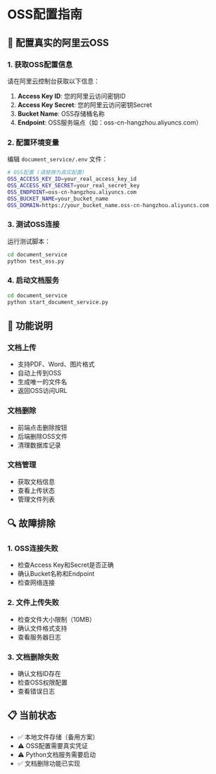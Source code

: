 # OSS配置指南

## 🔧 配置真实的阿里云OSS

### 1. 获取OSS配置信息

请在阿里云控制台获取以下信息：

1. **Access Key ID**: 您的阿里云访问密钥ID
2. **Access Key Secret**: 您的阿里云访问密钥Secret
3. **Bucket Name**: OSS存储桶名称
4. **Endpoint**: OSS服务端点（如：oss-cn-hangzhou.aliyuncs.com）

### 2. 配置环境变量

编辑 `document_service/.env` 文件：

```bash
# OSS配置 (请替换为真实配置)
OSS_ACCESS_KEY_ID=your_real_access_key_id
OSS_ACCESS_KEY_SECRET=your_real_secret_key
OSS_ENDPOINT=oss-cn-hangzhou.aliyuncs.com
OSS_BUCKET_NAME=your_bucket_name
OSS_DOMAIN=https://your_bucket_name.oss-cn-hangzhou.aliyuncs.com
```

### 3. 测试OSS连接

运行测试脚本：

```bash
cd document_service
python test_oss.py
```

### 4. 启动文档服务

```bash
cd document_service
python start_document_service.py
```

## 🚀 功能说明

### 文档上传
- 支持PDF、Word、图片格式
- 自动上传到OSS
- 生成唯一的文件名
- 返回OSS访问URL

### 文档删除
- 前端点击删除按钮
- 后端删除OSS文件
- 清理数据库记录

### 文档管理
- 获取文档信息
- 查看上传状态
- 管理文件列表

## 🔍 故障排除

### 1. OSS连接失败
- 检查Access Key和Secret是否正确
- 确认Bucket名称和Endpoint
- 检查网络连接

### 2. 文件上传失败
- 检查文件大小限制（10MB）
- 确认文件格式支持
- 查看服务器日志

### 3. 文档删除失败
- 确认文档ID存在
- 检查OSS权限配置
- 查看错误日志

## 📋 当前状态

- ✅ 本地文件存储（备用方案）
- ⚠️ OSS配置需要真实凭证
- ⚠️ Python文档服务需要启动
- ✅ 文档删除功能已实现
